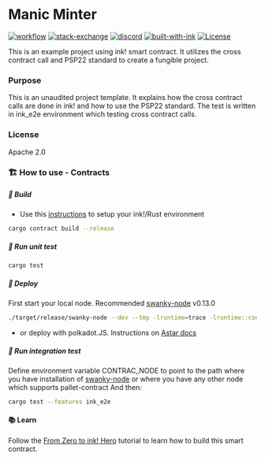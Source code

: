 # Manic Minter

[![workflow][a1]][a2] [![stack-exchange][s1]][s2] [![discord][d1]][d2] [![built-with-ink][i1]][i2] [![License][ap1]][ap2]

[s1]: https://img.shields.io/badge/click-white.svg?logo=StackExchange&label=ink!%20Support%20on%20StackExchange&labelColor=white&color=blue
[s2]: https://substrate.stackexchange.com/questions/tagged/ink?tab=Votes
[a1]: https://github.com/swanky-dapps/nft/actions/workflows/test.yml/badge.svg
[a2]: https://github.com/swanky-dapps/nft/actions/workflows/test.yml
[d1]: https://img.shields.io/discord/722223075629727774?style=flat-square&label=discord
[d2]: https://discord.gg/Z3nC9U4
[i1]: /.images/ink.svg
[i2]: https://github.com/paritytech/ink
[ap1]: https://img.shields.io/badge/License-Apache%202.0-blue.svg
[ap2]: https://opensource.org/licenses/Apache-2.0

This is an example project using ink! smart contract. It utilizes the cross contract call and PSP22 standard to create a fungible project.

### Purpose
This is an unaudited project template.
It explains how the cross contract calls are done in ink! and how to use the PSP22 standard.
The test is written in ink_e2e environment which testing cross contract calls.
### License
Apache 2.0

### 🏗️ How to use - Contracts
##### 💫 Build
- Use this [instructions](https://use.ink/getting-started/setup) to setup your ink!/Rust environment

```sh
cargo contract build --release
```

##### 💫 Run unit test

```sh
cargo test
```
##### 💫 Deploy
First start your local node. Recommended [swanky-node](https://github.com/AstarNetwork/swanky-node) v0.13.0
```sh
./target/release/swanky-node --dev --tmp -lruntime=trace -lruntime::contracts=debug -lerror
```
- or deploy with polkadot.JS. Instructions on [Astar docs](https://docs.astar.network/docs/wasm/sc-dev/polkadotjs-ui)

##### 💫 Run integration test
Define environment variable CONTRAC_NODE to point to the path where you have installation of [swanky-node](https://github.com/AstarNetwork/swanky-node) or where you have any other node which supports pallet-contract
And then:
```sh
cargo test --features ink_e2e
```


#### 📚 Learn
Follow the [From Zero to ink! Hero](https://docs.astar.network/docs/build/wasm/from-zero-to-ink-hero/) tutorial to learn how to build this smart contract.
